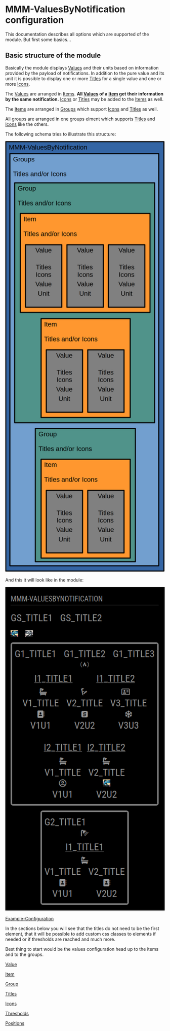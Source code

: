 # MMM-ValuesByNotification configuration

This documentation describes all options which are supported of the module. But first some basics...

## Basic structure of the module

Basically the module displays [Values](value.md) and their units based on information provided by the payload of notifications. In addition to the pure value and its unit it is possible to display one or more [Titles](titles.md) for a single value and one or more [Icons](icons.md).

The [Values](value.md) are arranged in [Items](item.md). **All [Values](value.md) of a [Item](item.md) get their information by the same notification.** [Icons](icons.md) or [Titles](titles.md) may be added to the [Items](item.md) as well.

The [Items](item.md) are arranged in [Groups](group.md) which support [Icons](icons.md) and [Titles](titles.md) as well.

All groups are arranged in one groups elment which supports [Titles](titles.md) and [Icons](icons.md) like the others.

The following schema tries to illustrate this structure:

<p align="center">
 <img src="elementSchema.png" alt="Inllustration with the module with two groups and multiple items and values" width="600px"/>
</p>

And this it will look like in the module:

<p align="center">
 <img src="screenshots/moduleLikeelementSchema.png" alt="Screen showing the module with two groups and multiple items and values" width="600px"/>
</p>

[Example-Configuration](configs/moduleLikeelementSchema.config.js)

In the sections below you will see that the titles do not need to be the first element, that it will be possible to add custom css classes to elements if needed or if thresholds are reached and much more.

Best thing to start would be the values configuration head up to the items and to the groups.

[Value](value.md)

[Item](item.md)

[Group](group.md)

[Titles](titles.md)

[Icons](icons.md)

[Thresholds](thresholds.md)

[Positions](positions.md)
